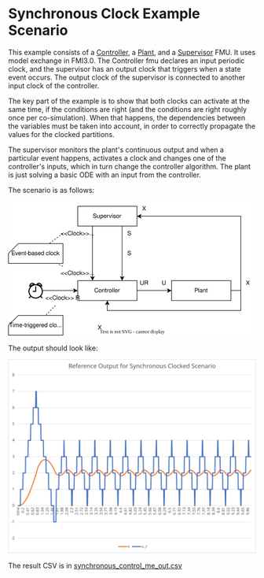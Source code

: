 # Synchronous Clock Example Scenario

This example consists of a [Controller](../Controller), a [Plant](../Plant), and a [Supervisor](../Supervisor) FMU.
It uses model exchange in FMI3.0.
The Controller fmu declares an input periodic clock,
and the supervisor has an output clock that triggers when a state event occurs.
The output clock of the supervisor is connected to another input clock of the controller.

The key part of the example is to show that both clocks can activate at the same time,
if the conditions are right (and the conditions are right roughly once per co-simulation).
When that happens, the dependencies between the variables must be taken into account,
in order to correctly propagate the values for the clocked partitions.

The supervisor monitors the plant's continuous output and when a particular event happens,
activates a clock and changes one of the controller's inputs,
which in turn change the controller algorithm.
The plant is just solving a basic ODE with an input from the controller.

The scenario is as follows:

![synchronous_control_me_scenario](synchronous_control_me_scenario.svg)

The output should look like:

![synchronous_control_me_ref](synchronous_control_me_ref.svg)

The result CSV is in [synchronous_control_me_out.csv](synchronous_control_me_out.csv)
